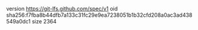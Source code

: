 version https://git-lfs.github.com/spec/v1
oid sha256:f7fba8b44dfb7a133c31fc29e9ea7238051b1b32cfd208a0ac3ad438549a0dc1
size 2364
